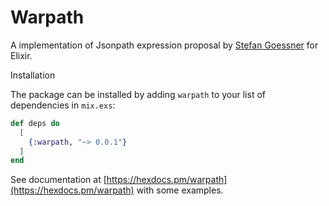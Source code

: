 # Warpath
A implementation of Jsonpath expression proposal by [Stefan Goessner](https://goessner.net/articles/JsonPath/) for Elixir.

Installation

The package can be installed by adding `warpath` to your list of dependencies in `mix.exs`:

```elixir
def deps do
  [
    {:warpath, "~> 0.0.1"}
  ]
end
```
See documentation at [https://hexdocs.pm/warpath](https://hexdocs.pm/warpath) with some examples.

